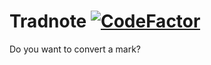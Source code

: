 # Tradnote [![CodeFactor](https://www.codefactor.io/repository/github/victorbetsch/tradnote/badge)](https://www.codefactor.io/repository/github/victorbetsch/tradnote)
Do you want to convert a mark?
